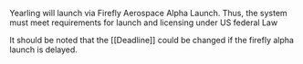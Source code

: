 Yearling will launch via Firefly Aerospace Alpha Launch. Thus, the system must meet requirements for launch and licensing under  US federal Law 

It should be noted that the [[Deadline]] could be changed if the firefly alpha launch is delayed. 

